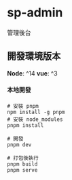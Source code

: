 # sp-admin

  管理後台

## 開發環境版本

  <b>Node</b>: ^14
  <b>vue</b>: ^3
  
#### 本地開發

```shell
# 安裝 pnpm
npm install -g pnpm
# 安裝 node_modules
pnpm install

# 開發
pnpm dev

# 打包後執行
pnpm build
pnpm serve
```
